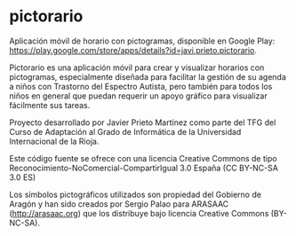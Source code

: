 # pictorario

Aplicación móvil de horario con pictogramas, disponible en Google Play: https://play.google.com/store/apps/details?id=javi.prieto.pictorario.

Pictorario es una aplicación móvil para crear y visualizar horarios con pictogramas, especialmente diseñada para facilitar la gestión de su agenda a niños con Trastorno del Espectro Autista, pero también para todos los niños en general que puedan requerir un apoyo gráfico para visualizar fácilmente sus tareas.

Proyecto desarrollado por Javier Prieto Martínez como parte del TFG del Curso de Adaptación al Grado de Informática de la Universidad Internacional de la Rioja.

Este código fuente se ofrece con una licencia Creative Commons de tipo Reconocimiento-NoComercial-CompartirIgual 3.0 España (CC BY-NC-SA 3.0 ES)

Los símbolos pictográficos utilizados son propiedad del Gobierno de Aragón y han sido creados por Sergio Palao para ARASAAC (http://arasaac.org) que los distribuye bajo licencia Creative Commons (BY-NC-SA).
